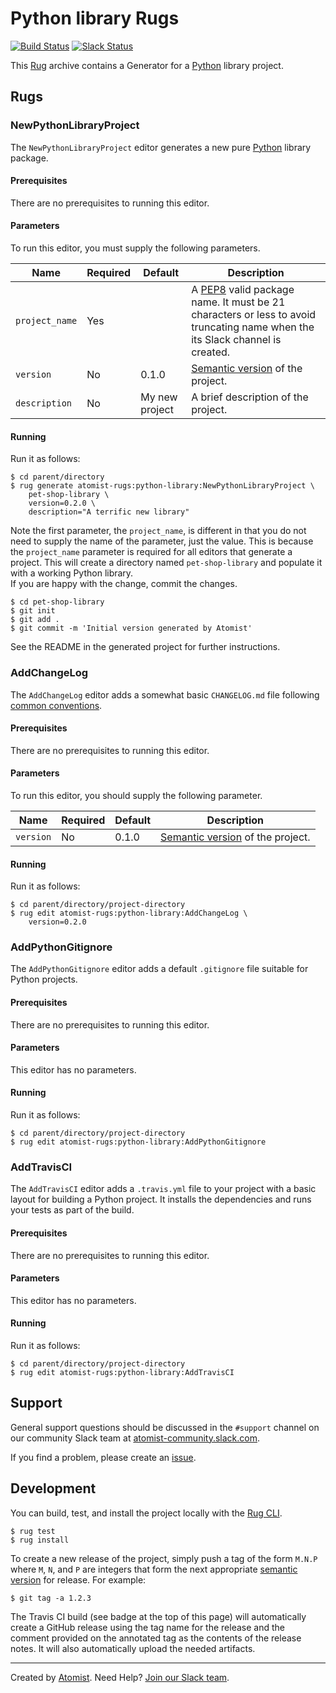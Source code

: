 # Python library Rugs

[![Build Status](https://travis-ci.org/atomist-rugs/python-library.svg?branch=master)](https://travis-ci.org/atomist-rugs/python-library)
[![Slack Status](https://join.atomist.com/badge.svg)](https://join.atomist.com)

This [Rug][rug] archive contains a Generator for a [Python][python]
library project.

[rug]: http://docs.atomist.com/
[python]: https://www.python.org/

## Rugs

### NewPythonLibraryProject

The `NewPythonLibraryProject` editor generates a new pure [Python][python] 
library package.

#### Prerequisites

There are no prerequisites to running this editor.

#### Parameters

To run this editor, you must supply the following parameters.

Name | Required | Default | Description
-----|----------|---------|------------
`project_name` | Yes | |  A [PEP8][pep8] valid package name.  It must be 21 characters or less to avoid truncating name when the its Slack channel is created.
`version` | No | 0.1.0| [Semantic version][semver] of the project.
`description` | No | My new project | A brief description of the project.

[semver]: http://semver.org
[pep8]: https://www.python.org/dev/peps/pep-0008/

#### Running

Run it as follows:

```
$ cd parent/directory
$ rug generate atomist-rugs:python-library:NewPythonLibraryProject \
    pet-shop-library \
    version=0.2.0 \
    description="A terrific new library"
```

Note the first parameter, the `project_name`, is different in that you
do not need to supply the name of the parameter, just the value.  This
is because the `project_name` parameter is required for all
editors that generate a project.  This will create a directory named 
`pet-shop-library` and populate it with a working Python library.  
If you are happy with the change, commit the changes.

```
$ cd pet-shop-library
$ git init
$ git add .
$ git commit -m 'Initial version generated by Atomist'
```

See the README in the generated project for further instructions.

### AddChangeLog

The `AddChangeLog` editor adds a somewhat basic `CHANGELOG.md` file following
[common conventions][changelog].

[changelog]: http://keepachangelog.com/en/0.3.0/

#### Prerequisites

There are no prerequisites to running this editor.

#### Parameters

To run this editor, you should supply the following parameter.

Name | Required | Default | Description
-----|----------|---------|------------
`version` | No | 0.1.0| [Semantic version][semver] of the project.

[semver]: http://semver.org

#### Running

Run it as follows:

```
$ cd parent/directory/project-directory
$ rug edit atomist-rugs:python-library:AddChangeLog \
    version=0.2.0
```

### AddPythonGitignore

The `AddPythonGitignore` editor adds a default `.gitignore` file suitable
for Python projects.

#### Prerequisites

There are no prerequisites to running this editor.

#### Parameters

This editor has no parameters.

#### Running

Run it as follows:

```
$ cd parent/directory/project-directory
$ rug edit atomist-rugs:python-library:AddPythonGitignore
```

### AddTravisCI

The `AddTravisCI` editor adds a `.travis.yml` file to your project with a basic
layout for building a Python project. It installs the dependencies and runs your
tests as part of the build.

#### Prerequisites

There are no prerequisites to running this editor.

#### Parameters

This editor has no parameters.

#### Running

Run it as follows:

```
$ cd parent/directory/project-directory
$ rug edit atomist-rugs:python-library:AddTravisCI
```

## Support

General support questions should be discussed in the `#support`
channel on our community Slack team
at [atomist-community.slack.com][slack].

If you find a problem, please create an [issue][].

[issue]: https://github.com/atomist-rugs/spring-boot-rest-service/issues

## Development

You can build, test, and install the project locally with
the [Rug CLI][cli].

[cli]: https://github.com/atomist/rug-cli

```
$ rug test
$ rug install
```

To create a new release of the project, simply push a tag of the form
`M.N.P` where `M`, `N`, and `P` are integers that form the next
appropriate [semantic version][semver] for release.  For example:

[semver]: http://semver.org

```
$ git tag -a 1.2.3
```

The Travis CI build (see badge at the top of this page) will
automatically create a GitHub release using the tag name for the
release and the comment provided on the annotated tag as the contents
of the release notes.  It will also automatically upload the needed
artifacts.

---
Created by [Atomist][atomist].
Need Help?  [Join our Slack team][slack].

[atomist]: https://www.atomist.com/
[slack]: https://join.atomist.com/
